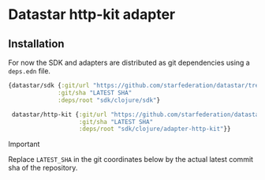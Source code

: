 # Datastar http-kit adapter

## Installation

For now the SDK and adapters are distributed as git dependencies using a `deps.edn` file.

```clojure
{datastar/sdk {:git/url "https://github.com/starfederation/datastar/tree/develop"
              :git/sha "LATEST SHA"
              :deps/root "sdk/clojure/sdk"}

 datastar/http-kit {:git/url "https://github.com/starfederation/datastar/tree/develop"
                    :git/sha "LATEST SHA"
                    :deps/root "sdk/clojure/adapter-http-kit"}}
```

> [!important]
> Replace `LATEST_SHA` in the git coordinates below by the actual latest commit sha of the repository.
